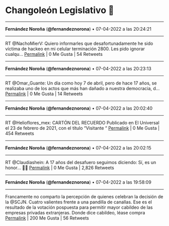 # Changoleón Legislativo 🙈
*****
**Fernández Noroña** (**@fernandeznorona**) • 07-04-2022 a las 20:24:21
*****
RT @NachoMierV: Quiero informarles que desafortunadamente he sido víctima de hackeo en mi celular terminación 2800. Les pido ignorar cualqu…
[Permalink](https://twitter.com/fernandeznorona/status/1512285192580317191) | 0 Me Gusta | 54 Retweets
*****
**Fernández Noroña** (**@fernandeznorona**) • 07-04-2022 a las 20:23:13
*****
RT @Omar_Guante: Un día como hoy 7 de abril, pero de hace 17 años, se realizaba uno de los actos que más han dañado a nuestra democracia, d…
[Permalink](https://twitter.com/fernandeznorona/status/1512284909234180099) | 0 Me Gusta | 14 Retweets
*****
**Fernández Noroña** (**@fernandeznorona**) • 07-04-2022 a las 20:02:40
*****
RT @Helioflores_mex: CARTÓN DEL RECUERDO 
Publicado en El Universal el 23 de febrero de 2021, con el título “Visitante “
[Permalink](https://twitter.com/fernandeznorona/status/1512279737770680324) | 0 Me Gusta | 454 Retweets
*****
**Fernández Noroña** (**@fernandeznorona**) • 07-04-2022 a las 20:02:15
*****
RT @Claudiashein: A 17 años del desafuero seguimos diciendo: Sí, es un honor… 🙌🏼
[Permalink](https://twitter.com/fernandeznorona/status/1512279632694984714) | 0 Me Gusta | 2,826 Retweets
*****
**Fernández Noroña** (**@fernandeznorona**) • 07-04-2022 a las 19:58:09
*****
Francamente no comparto la percepción de quienes celebran la decisión de la @SCJN. Cuatro valientes frente a una pandilla de canallas. Ese es el resultado de la votación pospuesta para permitir mayor cabildeo de las empresas privadas extranjeras. Donde dice cabildeo, léase compra
[Permalink](https://twitter.com/fernandeznorona/status/1512278597528334337) | 200 Me Gusta | 56 Retweets